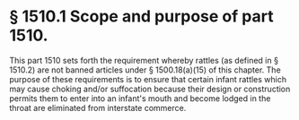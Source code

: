 # § 1510.1   Scope and purpose of part 1510.

This part 1510 sets forth the requirement whereby rattles (as defined in § 1510.2) are not banned articles under § 1500.18(a)(15) of this chapter. The purpose of these requirements is to ensure that certain infant rattles which may cause choking and/or suffocation because their design or construction permits them to enter into an infant's mouth and become lodged in the throat are eliminated from interstate commerce.





